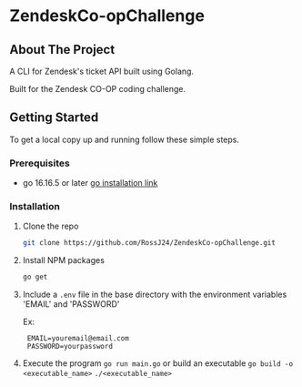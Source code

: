 # ZendeskCo-opChallenge

## About The Project

A CLI for Zendesk's ticket API built using Golang.

Built for the Zendesk CO-OP coding challenge.

## Getting Started

To get a local copy up and running follow these simple steps.

### Prerequisites


* go 16.16.5 or later [go installation link](https://golang.org/dl/)

### Installation

1. Clone the repo
   ```sh
   git clone https://github.com/RossJ24/ZendeskCo-opChallenge.git
   ```
2. Install NPM packages
   ```sh
   go get
   ```
3. Include a `.env` file in the base directory with the environment variables 'EMAIL' and 'PASSWORD'
   
   Ex:
   ```
    EMAIL=youremail@email.com
    PASSWORD=yourpassword
   ```
4. Execute the program `go run main.go` or build an executable `go build -o <executable_name>` `./<executable_name>`
